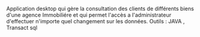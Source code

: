 Application desktop qui gère la consultation des clients de différents biens d'une agence Immobiliére et qui permet l'accès a l'administrateur d'effectuer n'importe quel changement sur les données.
Outils : JAVA , Transact sql
